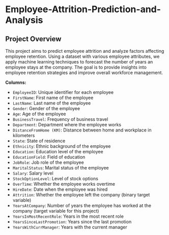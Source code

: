 # Employee-Attrition-Prediction-and-Analysis

## Project Overview
This project aims to predict employee attrition and analyze factors affecting employee retention. Using a dataset with various employee attributes, we apply machine learning techniques to forecast the number of years an employee stays at the company. The goal is to provide insights into employee retention strategies and improve overall workforce management.

**Columns:**
- `EmployeeID`: Unique identifier for each employee
- `FirstName`: First name of the employee
- `LastName`: Last name of the employee
- `Gender`: Gender of the employee
- `Age`: Age of the employee
- `BusinessTravel`: Frequency of business travel
- `Department`: Department where the employee works
- `DistanceFromHome (KM)`: Distance between home and workplace in kilometers
- `State`: State of residence
- `Ethnicity`: Ethnic background of the employee
- `Education`: Education level of the employee
- `EducationField`: Field of education
- `JobRole`: Job role of the employee
- `MaritalStatus`: Marital status of the employee
- `Salary`: Salary level
- `StockOptionLevel`: Level of stock options
- `OverTime`: Whether the employee works overtime
- `HireDate`: Date when the employee was hired
- `Attrition`: Whether the employee left the company (binary target variable)
- `YearsAtCompany`: Number of years the employee has worked at the company (target variable for this project)
- `YearsInMostRecentRole`: Years in the most recent role
- `YearsSinceLastPromotion`: Years since the last promotion
- `YearsWithCurrManager`: Years with the current manager
